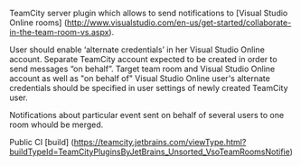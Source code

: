 TeamCity server plugin which allows to send notifications to [Visual Studio Online rooms] (http://www.visualstudio.com/en-us/get-started/collaborate-in-the-team-room-vs.aspx).

User should enable ‘alternate credentials’ in her Visual Studio Online account.
Separate TeamCity account expected to be created in order to send messages “on behalf”. 
Target team room and Visual Studio Online account as well as "on behalf of" Visual Studio Online user's alternate credentials should be specified in user settings of newly created TeamCity user.

Notifications about particular event sent on behalf of several users to one room whould be merged.

Public CI [build] (https://teamcity.jetbrains.com/viewType.html?buildTypeId=TeamCityPluginsByJetBrains_Unsorted_VsoTeamRoomsNotifie)
